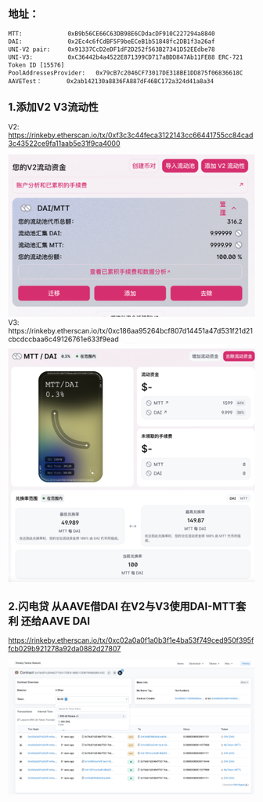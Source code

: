 ## 地址：
    MTT:             0xB9b56CE66C63DB98E6CDdacDF910C227294a8840
    DAI:             0x2Ec4c6fCdBF5F9beECeB1b51848fc2DB1f3a26af
    UNI-V2 pair:     0x91337CcD2eDF1dF2D252f563B27341D52EEdbe78
    UNI-V3:          0xC36442b4a4522E871399CD717aBDD847Ab11FE88 ERC-721 Token ID [15576]
    PoolAddressesProvider:   0x79cB7c2046CF73017DE318BE1DD875f06836618C
    AAVETest：       0x2ab142130a8836FA887dF46BC172a324d41a8a34    
  
## 1.添加V2 V3流动性 
   V2:  https://rinkeby.etherscan.io/tx/0xf3c3c44feca3122143cc66441755cc84cad3c43522ce9fa11aab5e31f9ca4000  
   <div align=center><img src="https://github.com/ferrarif1/OK-HomeWork/blob/main/W5/picture/rinkebyV2.png" width="680px"></div>
   V3:  https://rinkeby.etherscan.io/tx/0xc186aa95264bcf807d14451a47d531f21d21cbcdccbaa6c49126761e633f9ead  
   <div align=center><img src="https://github.com/ferrarif1/OK-HomeWork/blob/main/W5/picture/rinkebyV3.png" width="680px"></div>
   
   
## 2.闪电贷 从AAVE借DAI 在V2与V3使用DAI-MTT套利 还给AAVE DAI
   https://rinkeby.etherscan.io/tx/0xc02a0a0f1a0b3f1e4ba53f749ced950f395ffcb029b921278a92da0882d27807  
   <div align=center><img src="https://github.com/ferrarif1/OK-HomeWork/blob/main/W5/picture/flashloan.png" width="880px"></div>   
    
